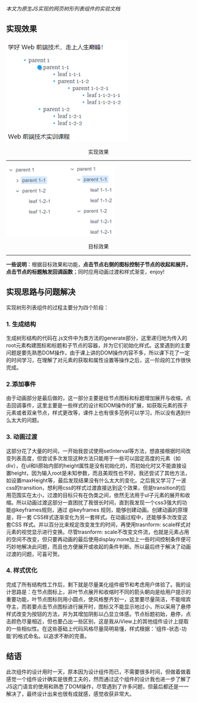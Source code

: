 *本文为原生JS实现的网页树形列表组件的实验文档*

 ## 实现效果

![img](img1.png)

<center>实现效果</center>

---



![img](img2.png)

<center>目标效果</center>

---

**一些说明**：根据目标效果和功能，**点击节点右侧的图标控制子节点的收起和展开，点击节点的标题触发回调函数**；同时应用动画过渡和样式渐变，enjoy!



## 实现思路与问题解决

实现树形列表组件的过程主要分为四个阶段：

### 1. 生成结构

生成树形结构的代码在.js文件中为类方法的generate部分，这里递归地为传入的root元素构建图标和标题和子节点的容器，并为它们初始化样式。这里遇到的主要问题是要先熟悉DOM操作，由于课上讲的DOM操作内容不多，所以课下花了一定的时间学习，在理解了对元素的获取和属性设置等操作之后，这一阶段的工作很快完成。



### 2.添加事件

由于动画部分是最后做的，这一部分主要是给节点图标和标题增加展开与收缩，点击回调事件，这里主要是一些样式的设计和DOM操作的扩展，如获取元素的孩子元素或者双亲节点，样式更改等，课件上也有很多范例可以学习，所以没有遇到什么太大的问题。



### 3. 动画过渡

这部分花了大量的时间，一开始我尝试使用setInterval等方法，想直接根据时间改变列表高度，但尝试多次发现这种方法只能用于一些可以固定高度的元素（如div），在ul和li原始内部的height属性是没有初始化的，而初始化时又不能直接设置height，因为输入root是未知参数，而且美观性也不好。我还尝试了其他方法，如设置maxHeight等，最后发现结果没有什么太大的变化。之后我又学习了一波css的transition，想利用css的样式过渡直接达到这个效果，但是transition的应用范围实在太小，过渡的目标只有在伪类之间，依然无法用于ul子元素的展开和收缩。所以动画过渡这部分一直困扰了我很长时间，直到我发现一个css3强大的功能@keyframes规则，通过 @keyframes 规则，能够创建动画。创建动画的原理是，将一套 CSS样式逐渐变化为另一套样式。在动画过程中，还能够多次改变这套CSS 样式。并以百分比来规定改变发生的时间，再使用trasnform: scale样式对元素的视觉显示进行变换。尽管trasnform: scale不改变文件流，也就是元素占用的空间不改变，但只要再动画的最后使用display:none加上一些时间控制条件便可巧妙地解决此问题，而且也方便展开或收起的条件判断。所以最后终于解决了动画过渡的问题，可喜可贺。



### 4. 样式优化

完成了所有结构性工作后，剩下就是尽量美化组件细节和考虑用户体验了。我的设计思路是：在节点图标上，非叶节点展开和收缩时不同的箭头朝向是给用户提示的重要功能，叶节点图标则用小圆点，使风格整齐划一，这里要尽量简洁，不能喧宾夺主，而若要点击节点图标进行展开时，图标又不能显示地过小，所以采用了悬停样式改变为按钮的方法，并为其增加阴影以凸显立体感。节点标题初始，悬停，点击颜色尽量相近，但也要凸出一些区别，这是我从iView上的其他组件设计上提取的一些相似性。在这些基础上代码风格尽量简明易懂，样式根据：‘组件-状态-功能’的格式命名。以追求不断的完善。



## 结语

此次组件的设计用时一天，原本因为设计组件而已，不需要很多时间，但做着做着感觉一个组件设计确实是很费工夫的，然而通过这个组件的设计我也进一步了解了JS这门语言的使用和熟悉了DOM操作，尽管遇到了许多问题，但最后都还是一一解决了，最终设计出来也很有成就感，感觉收获非常大。



